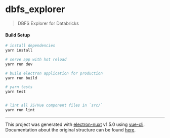 # dbfs_explorer

> DBFS Explorer for Databricks 

#### Build Setup

``` bash
# install dependencies
yarn install

# serve app with hot reload
yarn run dev

# build electron application for production
yarn run build

# yarn tests
yarn test


# lint all JS/Vue component files in `src/`
yarn run lint

```

---

This project was generated with [electron-nuxt](https://github.com/michalzaq12/electron-nuxt) v1.5.0 using [vue-cli](https://github.com/vuejs/vue-cli). Documentation about the original structure can be found [here](https://github.com/michalzaq12/electron-nuxt/blob/master/README.md).
